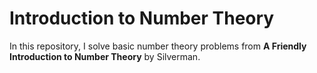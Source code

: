 # Introduction to Number Theory

In this repository, I solve basic number theory problems from **A Friendly Introduction to Number Theory** by Silverman.
